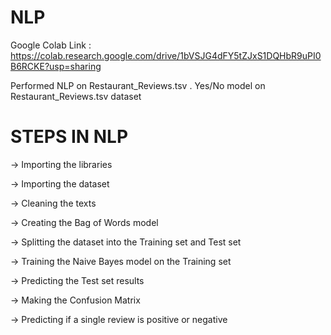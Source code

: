 # NLP

Google Colab Link : https://colab.research.google.com/drive/1bVSJG4dFY5tZJxS1DQHbR9uPI0B6RCKE?usp=sharing

Performed NLP on Restaurant_Reviews.tsv . Yes/No model on Restaurant_Reviews.tsv dataset 

# STEPS IN NLP 

-> Importing the libraries

-> Importing the dataset

-> Cleaning the texts

-> Creating the Bag of Words model

-> Splitting the dataset into the Training set and Test set

-> Training the Naive Bayes model on the Training set

-> Predicting the Test set results

-> Making the Confusion Matrix

-> Predicting if a single review is positive or negative
